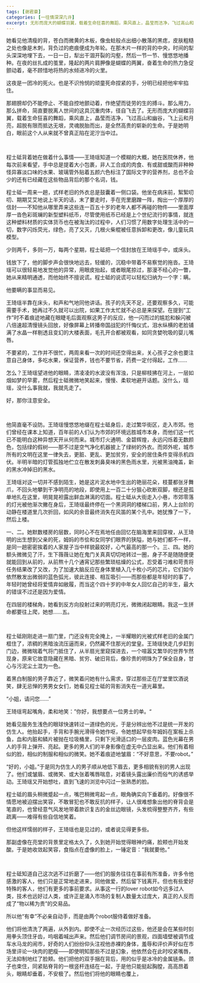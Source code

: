 ```yaml
---
tags: [谢君豪]
categories: [一往情深深几许]
excerpt: 无形而庞大的蝴蝶羽翼，载着生命狂喜的舞蹈，乘风直上，晶莹而洁净，飞过高山和幽谷，飞上云和月亮，超脱有限而抵达无垠，灵魂脱胎而出，是全然高贵的崭新的生命。
---
```


她看见他清瘦的背，苍白而微黄的木板，像虫蛀般点出细小散落的黑痣，皮肤粗糙之处也像是木刺，背负过的疤痕便成为年轮。在那木片一样的背的中央，时间的犁头深深地埋下去，一日一日，犁出干涸开裂的沟壑，然后一节一节、慢悠悠地播种。在夜的丝扎成的茧里，隆起的两片肩胛像是蝴蝶的两翼，奋着生命的热力急促颤动着，毫不顾惜地将热的水倾进冷的火里。

这夜是一团冷的死火。也是不识怜悯的顽童死命捏紧的手，分明已经把他牢牢掐住。

那翅膀却仍不能停止、不能自控地颤动着，作绝望而徒劳的生的搏斗。那么用力，那么拼命，简直要脱离人世间的这具沉重肉体，径自飞去了。无形而庞大的蝴蝶羽翼，载着生命狂喜的舞蹈，乘风直上，晶莹而洁净，飞过高山和幽谷，飞上云和月亮，超脱有限而抵达无垠，灵魂脱胎而出，是全然高贵的崭新的生命。于是她明白，眼前这个人从来就不曾真正陷在泥泞当中过。

<br/>

程士砥背着她在做着什么事情——王琦瑶知道一个模糊的大概，她在医院休养，他每次前来看望，手中总是提着大小包裹，非人工合成的肉食、有或甜或酸而非种种怪异寡淡口味的水果、玻璃管外贴着五颜六色标注了国际文字的营养剂，总也不会少的还有已经藏在这些物品背后的那个名词，钱。

程士砥一周来一趟，式样老旧的外衣总是鼓囊着一侧口袋。他坐在病床前，絮絮叨叨、期期艾艾地说上半天的话，末了要走时，手在兜里磨蹭一阵，掏出一个厚厚的信封——不知他从哪里弄来这些连一百五十岁的老年人都不再碰的物件——里面厚厚一沓色彩斑斓的新型塑料纸币，尽管使用纸币已经是上个世纪流行的事情，就连这种塑料材质的实体货币也在被淘汰的过程中，人们习惯了用数字处理生活中的一切，数字闪烁荧光，绿色，亮了又灭，几根火柴棍被任意拆卸和更改，像儿童玩具模型。

少则两千，多则一万，每两个星期，程士砥把一个信封放在王琦瑶手中，或床头。

钱放下了，他的脚步声会很快地远去，轻缓的，沉稳中带着不易察觉的拖沓。王琦瑶可以很轻易地发觉他的异常，用眼皮抬起，或者眼尾掠过，那漫不经心的一瞥，她从来精明通透，而他始终不擅说谎。程士砥的说谎可以轻松归纳为一个字：瞒。

他要瞒的事显而易见。

王琦瑶半靠在床头，和声和气地同他讲话。孩子的先天不足，还要观察多久，可能需要手术，她再过不久就可以出院，如果工作太忙就不必总是来探望。在提到“工作”时不着痕迹地藏在眼睫毛后面观察这男子的反应，他一闪而过的尴尬和躲闪被八倍速超清慢镜头回放，好像屏幕上转播帝国战犯的忏悔仪式，泪水纵横的老脸铺满了水晶一样剔透且变幻的大楼表面，毛孔开合都被观看，如同贪婪吮吸的婴儿嘴唇。

不要紧的，工作并不很忙，两周来看一次的时间还空得出来，关心孩子之余也要注意自己身体，多吃水果，保证营养，钱也不要节省，药费一定付得起，工作……

怎么？王琦瑶望进他的眼睛，清凌凌的水波没有浑浊，只是柳枝拂在河上，一层如烟如梦的早雾，然后程士砥微微地笑起来，慢慢、柔软地避开话题。没什么，瑶瑶，没什么事我就，我就先走了。

好，那你注意安全。

<br/>

他简直毫不设防。王琦瑶慢悠悠地缀在程士砥身后，走过繁华街区，走入市郊。他们曾经在课本上知道，百年前的人们认为市郊的环境远胜城市本身，而他们这一代已不能明白这种异想天开从何而来。城市灯火通明、金碧辉煌，永远闪烁着无数颜色，包括绿的假树——那不过是空气净化机器披上了绿树的外衣。而郊外呢，城市所有的文明在这里一律失去，更脏、更乱、更加贫穷，安全的居住条件变得杀机四伏。半明半暗的灯管孤独地伫立在散发刺鼻臭味的黑色雨水里，光被黑油掩盖，新的黑水冲掉旧的黑水。

王琦瑶对这一切并不感到陌生，她是这片泥水地中生出的艳丽花朵，枝蔓都张牙舞爪，不回头地攀到干净明亮的地段，即使用上一百二十分狠心砍断双脚，根还是孤单地扎在这里，明晃晃袒露出鲜血淋漓的切面。程士砥从大街走入小巷，市郊零落的灯光被他渐次撇在身后，王琦瑶最终停在一个黑洞洞的楼梯口前，男人上台阶的动静在楼道里几次折回，如风的余音最终消失在风笛的某个孔中。她犹豫了一下，然后上楼。

一、二。她默数楼房的层数，同时心不在焉地任由回忆在脑海里来回穿梭，从王琦明的出生想到父亲的死，姆妈的市侩和女同学们眼界的狭隘，她与她们都不一样，是同一趟密密挨着的人家屋子当中样貌最姣好，心气最高的那一个。三、四。她的额头微微见了汗，生下薇薇让她在鬼门关真真切切地转过一圈，身子不是随随便便就能回到从前的，从前熬十几个通宵记那些繁琐枯燥的公式，忍受着刁难和苛责将任务结果改了又改，为了加速大脑反应在身体里植入几十枚小巧的芯片，它们如今依然散发出微弱的蓝色弧光，彼此连接、相互吸引——而那些都是年轻时的事了，年轻时她曾经将爱情弃如敝履，而当这个四十岁的中年女人回忆自己的半生，最大的错误不过还是因为爱情。

在四层的楼梯角，她看到反方向投射过来的明亮灯光，微微闭起眼睛。我这一生拼命都要往上爬，她想……五。

<br/>

程士砥刚刚走进一扇门里，门还没有完全掩上，一半耀眼的光被式样老旧的金属门框住了，浓稠的黑暗浊流压逼而来，仍然藏不住那光的堂皇。王琦瑶快走几步赶到门边，微微喘着气将门抵住了，从半扇光里窥探进去，一个喧嚣又繁华的世界乍然现身，原来它故意隐藏在黑暗、贫穷、破旧背后，像珍贵的明珠为了保全自身，甘心与污泥尘土混为一色。

着黑白制服的男子靠近了，微笑着问她有什么需求，穿过那些正在厅堂里饮酒说笑，肆无忌惮的男男女女们，她看见程士砥的背影消失在一道光幕里。

“小姐，请问您……”

王琦瑶弯起嘴角，柔和地笑：”你好，我想要点一位男士的单。“

她看见服务生浅色的眼球快速转过一道绿色的光，于是分辨出他不过是统一开发的仿生人。他抬起手，手背和手腕光滑得令她作呕，令她想起早些年姆妈在案板上杀鱼，血和内脏和鳞片被抛在垃圾桶里，只剩下光滑适口的一层皮肉。蓝色光幕在男人的手背上弹开、亮起。更多的男人们的半身影像在虚无中凸显出来。他们有着相似的脸，相似的制服和相似的微笑。她不着痕迹地皱眉：“不好意思，不要robot。”

“好的，小姐。”于是同为仿生人的男子顺从地低下眉去，更多相貌有别的男人出现了。他们或皱眉、或微笑、或大张着嘴唇喘息，对着镜头露出廉价而俗气的诱惑举动。王琦瑶又开始想吐，直到飞速的浏览中闪过一张熟悉的脸。

程士砥的眉头稍微蹙起一点，嘴巴稍微弯起一点，眼角确实向下垂着的。好像很不情愿地被迫摆出笑容，不敢冒犯也不敢反抗的样子，让人很难想象出他的脊背会是笔直的，也曾经意气风发地带着款识复古的金丝边眼镜，头发梳得整整齐齐，有些疏离——难得有些自信地笑着。

但他这样懦弱的样子，王琦瑶也是见过的，或者说见得更多些。

那副虚像在亮堂的背景里定格太久了，久到她开始觉得眼神灼痛，脸颊也开始发酸。于是她收敛起笑容，食指点在虚像的脸上，一锤定音：“我就要他。”

<br/>

程士砥知道自己这次逃不过折磨了——他们的服务往往在事前有所准备，许多令他感激的客人，他们只是正常地走进来，同他做爱，然后留下钱离开。但也有些爱好特殊的客人，他们有更多的事前要求。从事这一行的lover robot如今远多过人类，技术也远好过人类，或许正是涌入市场的复制人数量太过庞大，真正的人反而成了“物以稀为贵”的交易品。

所以他“有幸”不必亲自动手，而是由两个robot服侍着做好准备。

他们将他清洗了两遍，从外到内。即使不止一次经历过这些，他还是会在某些时刻用拳头顶住牙齿，呜咽着喊出声来。然后他们调节房间的景观，四面墙壁被调节成车水马龙的闹市，好奇的人们纷纷仰头注视他赤裸的身体，羞辱和评价声好似在市场里评论一块肉的肥瘦——即使明知那些不过是幻象，他依然会在此时咬紧嘴唇，无法抑制地红了脸颊。他们把他的双手捆在背后，用的似乎是冰冷的金属链条。颈子也束住，同紧贴脊背的一根竖杆连结在一起，于是他只能挺起胸膛，高高昂着头，眼睛却垂着，不安极了。然后他们将他的眼睛也覆上，